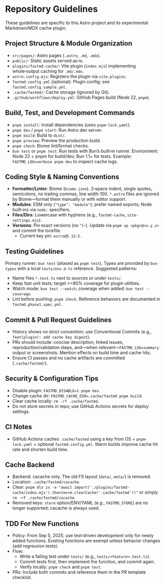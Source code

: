 # Repository Guidelines

These guidelines are specific to this Astro project and its experimental Markdown/MDX cache plugin.

## Project Structure & Module Organization
- `src/pages/`: Astro pages (`.astro`, `.md`, `.mdx`).
- `public/`: Static assets served as‑is.
- `plugins/fastmd-cache/`: Vite plugin (`index.mjs`) implementing whole‑output caching for `.md/.mdx`.
- `astro.config.mjs`: Registers the plugin via `vite.plugins`.
- `fastmd.config.yml` (optional): Plugin config; see `fastmd.config.sample.yml`.
- `.cache/fastmd/`: Cache storage (ignored by Git).
- `.github/workflows/deploy.yml`: GitHub Pages build (Node 22, `pnpm`).

## Build, Test, and Development Commands
- `pnpm install`: Install dependencies (uses `pnpm-lock.yaml`).
- `pnpm dev` / `pnpm start`: Run Astro dev server.
- `pnpm build`: Build to `dist/`.
- `pnpm preview`: Preview the production build.
- `pnpm check`: Biome lint/format checks.
- `bun test` or `pnpm test`: Run tests with Bun’s built‑in runner.
Environment: Node 22 + pnpm for build/dev; Bun 1.1+ for tests. Example: `FASTMD_LOG=verbose pnpm dev` to inspect cache logs.

## Coding Style & Naming Conventions
- **Formatter/Linter**: Biome (`biome.json`). 2‑space indent, single quotes, semicolons, no trailing commas, line width 100. `*.astro` files are ignored by Biome—format them manually or with editor support.
- **Modules**: ESM only (`"type": "module"`); prefer named exports; Node built‑ins via `node:` specifiers.
- **Files/Dirs**: Lowercase with hyphens (e.g., `fastmd-cache`, `site-settings.mjs`).
- **Versions**: Pin exact versions (no `^`/`~`). Update via `pnpm up <pkg>@<x.y.z>` and commit the lockfile.
  - Current key pin: `astro@5.13.5`.

## Testing Guidelines
Primary runner: `bun test` (aliased as `pnpm test`). Types are provided by `bun-types` with a local `tests/env.d.ts` reference.
Suggested patterns:
- Name files `*.test.ts` next to sources or under `tests/`.
- Keep fast unit tests; target >=80% coverage for plugin utilities.
- Watch mode: `bun test --watch`; coverage when added: `bun test --coverage`.
- Lint before pushing: `pnpm check`.
Reference behaviors are documented in `fastmd.phase1.spec.yml`.

## Commit & Pull Request Guidelines
- History shows no strict convention; use Conventional Commits (e.g., `feat(plugin): add cache key digest`).
- PRs should include: concise description, linked issues, reproduction/validation steps, and—when relevant—`FASTMD_LOG=summary` output or screenshots. Mention effects on build time and cache hits.
- Ensure CI passes and no cache artifacts are committed (`.cache/fastmd/`).

## Security & Configuration Tips
- Disable plugin: `FASTMD_DISABLE=1 pnpm dev`.
- Change cache dir: `FASTMD_CACHE_DIR=.cache/fastmd pnpm build`.
- Clear cache locally: `rm -rf .cache/fastmd`.
- Do not store secrets in repo; use GitHub Actions secrets for deploy settings.

## CI Notes
- GitHub Actions caches `.cache/fastmd` using a key from OS + `pnpm-lock.yaml` + optional `fastmd.config.yml`. Warm builds improve cache hit rate and shorten build time.

## Cache Backend
- Backend: cacache only. The old FS layout (`data/`, `meta/`) is removed.
- Location: `.cache/fastmd/cacache`.
- Clear: `pnpm dlx zx -e "await import('./plugins/fastmd-cache/index.mjs').then(m=>m.clearCache('.cache/fastmd'))"` or simply `rm -rf .cache/fastmd/cacache`.
- Removed keys: `store` option/ENV/YAML (e.g., `FASTMD_STORE`) are no longer supported; cacache is always used.

## TDD For New Functions
- Policy: From Sep 5, 2025, use test‑driven development only for newly added functions. Existing functions are exempt unless behavior changes (add regression tests).
- Flow:
  - Write a failing test under `tests/` (e.g., `tests/<feature>.test.ts`).
  - Commit tests first, then implement the function, and commit again.
  - Verify locally: `pnpm check` and `pnpm test`.
- PRs: Include both commits and reference them in the PR template checklist.
